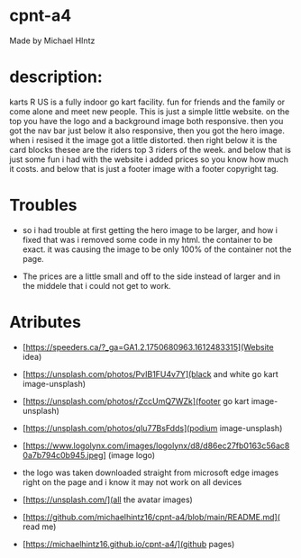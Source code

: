 
# cpnt-a4
Made by Michael HIntz 

# description: 
karts R US is a fully indoor go kart facility. fun for friends and the family or come alone and meet new people.
This is just a simple little website. on the top you have the logo and a background image both responsive. then you got the nav bar just below it also responsive,
then you got the hero image. when i resised it the image got a little distorted. then right below it is the card blocks thesee are the riders top 3 riders of the week. 
and below that is just some fun i had with the website i added prices so you know how much it costs. and below that is just a footer image with a footer copyright tag. 

# Troubles 
* so i had trouble at first getting the hero image to be larger, and how i fixed that was i removed some code in my html. the container to be exact. it was causing the image to be only 100% of the container not the page.

* The prices are a little small and off to the side instead of larger and in the middele that i could not get to work.


# Atributes 
* [https://speeders.ca/?_ga=GA1.2.1750680963.1612483315](Website idea)
* [https://unsplash.com/photos/PvIB1FU4v7Y](black and white go kart image-unsplash)
* [https://unsplash.com/photos/rZccUmQ7WZk](footer go kart image-unsplash)
* [https://unsplash.com/photos/qIu77BsFdds](podium image-unsplash)
* [https://www.logolynx.com/images/logolynx/d8/d86ec27fb0163c56ac80a7b794c0b945.jpeg] (image logo)
* the logo was taken downloaded straight from microsoft edge images right on the page and i know it may not work on all devices
* [https://unsplash.com/](all the avatar images)

* [https://github.com/michaelhintz16/cpnt-a4/blob/main/README.md]( read me)
* [https://michaelhintz16.github.io/cpnt-a4/](github pages)


